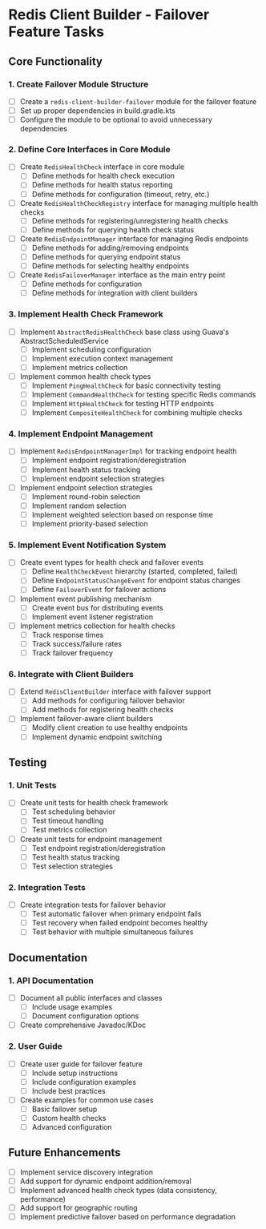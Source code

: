 # Redis Client Builder - Failover Feature Tasks

## Core Functionality

### 1. Create Failover Module Structure
- [ ] Create a `redis-client-builder-failover` module for the failover feature
- [ ] Set up proper dependencies in build.gradle.kts
- [ ] Configure the module to be optional to avoid unnecessary dependencies

### 2. Define Core Interfaces in Core Module
- [ ] Create `RedisHealthCheck` interface in core module
  - [ ] Define methods for health check execution
  - [ ] Define methods for health status reporting
  - [ ] Define methods for configuration (timeout, retry, etc.)
- [ ] Create `RedisHealthCheckRegistry` interface for managing multiple health checks
  - [ ] Define methods for registering/unregistering health checks
  - [ ] Define methods for querying health check status
- [ ] Create `RedisEndpointManager` interface for managing Redis endpoints
  - [ ] Define methods for adding/removing endpoints
  - [ ] Define methods for querying endpoint status
  - [ ] Define methods for selecting healthy endpoints
- [ ] Create `RedisFailoverManager` interface as the main entry point
  - [ ] Define methods for configuration
  - [ ] Define methods for integration with client builders

### 3. Implement Health Check Framework
- [ ] Implement `AbstractRedisHealthCheck` base class using Guava's AbstractScheduledService
  - [ ] Implement scheduling configuration
  - [ ] Implement execution context management
  - [ ] Implement metrics collection
- [ ] Implement common health check types
  - [ ] Implement `PingHealthCheck` for basic connectivity testing
  - [ ] Implement `CommandHealthCheck` for testing specific Redis commands
  - [ ] Implement `HttpHealthCheck` for testing HTTP endpoints
  - [ ] Implement `CompositeHealthCheck` for combining multiple checks

### 4. Implement Endpoint Management
- [ ] Implement `RedisEndpointManagerImpl` for tracking endpoint health
  - [ ] Implement endpoint registration/deregistration
  - [ ] Implement health status tracking
  - [ ] Implement endpoint selection strategies
- [ ] Implement endpoint selection strategies
  - [ ] Implement round-robin selection
  - [ ] Implement random selection
  - [ ] Implement weighted selection based on response time
  - [ ] Implement priority-based selection

### 5. Implement Event Notification System
- [ ] Create event types for health check and failover events
  - [ ] Define `HealthCheckEvent` hierarchy (started, completed, failed)
  - [ ] Define `EndpointStatusChangeEvent` for endpoint status changes
  - [ ] Define `FailoverEvent` for failover actions
- [ ] Implement event publishing mechanism
  - [ ] Create event bus for distributing events
  - [ ] Implement event listener registration
- [ ] Implement metrics collection for health checks
  - [ ] Track response times
  - [ ] Track success/failure rates
  - [ ] Track failover frequency

### 6. Integrate with Client Builders
- [ ] Extend `RedisClientBuilder` interface with failover support
  - [ ] Add methods for configuring failover behavior
  - [ ] Add methods for registering health checks
- [ ] Implement failover-aware client builders
  - [ ] Modify client creation to use healthy endpoints
  - [ ] Implement dynamic endpoint switching

## Testing

### 1. Unit Tests
- [ ] Create unit tests for health check framework
  - [ ] Test scheduling behavior
  - [ ] Test timeout handling
  - [ ] Test metrics collection
- [ ] Create unit tests for endpoint management
  - [ ] Test endpoint registration/deregistration
  - [ ] Test health status tracking
  - [ ] Test selection strategies

### 2. Integration Tests
- [ ] Create integration tests for failover behavior
  - [ ] Test automatic failover when primary endpoint fails
  - [ ] Test recovery when failed endpoint becomes healthy
  - [ ] Test behavior with multiple simultaneous failures

## Documentation

### 1. API Documentation
- [ ] Document all public interfaces and classes
  - [ ] Include usage examples
  - [ ] Document configuration options
- [ ] Create comprehensive Javadoc/KDoc

### 2. User Guide
- [ ] Create user guide for failover feature
  - [ ] Include setup instructions
  - [ ] Include configuration examples
  - [ ] Include best practices
- [ ] Create examples for common use cases
  - [ ] Basic failover setup
  - [ ] Custom health checks
  - [ ] Advanced configuration

## Future Enhancements
- [ ] Implement service discovery integration
- [ ] Add support for dynamic endpoint addition/removal
- [ ] Implement advanced health check types (data consistency, performance)
- [ ] Add support for geographic routing
- [ ] Implement predictive failover based on performance degradation